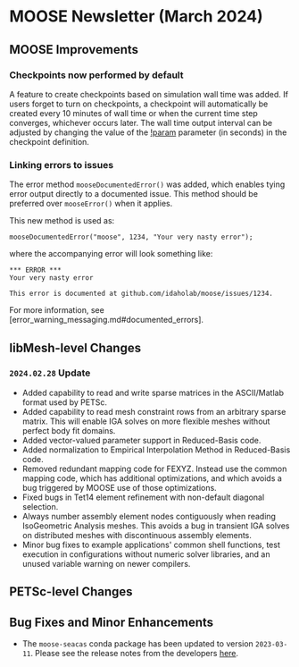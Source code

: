 # MOOSE Newsletter (March 2024)

## MOOSE Improvements

### Checkpoints now performed by default

A feature to create checkpoints based on simulation wall time was added. If users forget to turn on
checkpoints, a checkpoint will automatically be created every 10 minutes of wall time or when the
current time step converges, whichever occurs later. The wall time output interval can be adjusted
by changing the value of the [!param](/Outputs/Checkpoint/wall_time_interval) parameter (in seconds)
in the checkpoint definition.

### Linking errors to issues

The error method `mooseDocumentedError()` was added, which enables tying error output directly
to a documented issue. This method should be preferred over `mooseError()` when it applies.

This new method is used as:

```
mooseDocumentedError("moose", 1234, "Your very nasty error");
```

where the accompanying error will look something like:

```
*** ERROR ***
Your very nasty error

This error is documented at github.com/idaholab/moose/issues/1234.
```

For more information, see [error_warning_messaging.md#documented_errors].

## libMesh-level Changes

### `2024.02.28` Update

- Added capability to read and write sparse matrices in the
  ASCII/Matlab format used by PETSc.
- Added capability to read mesh constraint rows from an arbitrary
  sparse matrix.  This will enable IGA solves on more flexible meshes
  without perfect body fit domains.
- Added vector-valued parameter support in Reduced-Basis code.
- Added normalization to Empirical Interpolation Method in
  Reduced-Basis code.
- Removed redundant mapping code for FEXYZ.  Instead use the common
  mapping code, which has additional optimizations, and which avoids a
  bug triggered by MOOSE use of those optimizations.
- Fixed bugs in Tet14 element refinement with non-default diagonal
  selection.
- Always number assembly element nodes contiguously when reading
  IsoGeometric Analysis meshes.  This avoids a bug in transient IGA
  solves on distributed meshes with discontinuous assembly elements.
- Minor bug fixes to example applications' common shell functions,
  test execution in configurations without numeric solver libraries,
  and an unused variable warning on newer compilers.

## PETSc-level Changes

## Bug Fixes and Minor Enhancements

- The `moose-seacas` conda package has been updated to version `2023-03-11`. Please see the release
  notes from the developers [here](https://github.com/sandialabs/seacas/releases/tag/v2024-03-11).
